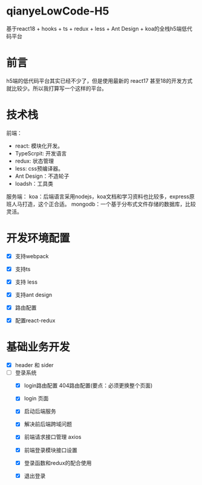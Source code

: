 # qianyeLowCode-H5
基于react18 + hooks + ts + redux + less + Ant Design + koa的全栈h5端低代码平台

# 前言

h5端的低代码平台其实已经不少了，但是使用最新的 react17 甚至18的开发方式就比较少。所以我打算写一个这样的平台。

# 技术栈

前端：
- react: 模块化开发。
- TypeScrpit: 开发语言
- redux: 状态管理
- less: css预编译器。
- Ant Design：不造轮子
- loadsh：工具类

服务端：
koa：后端语言采用nodejs，koa文档和学习资料也比较多，express原班人马打造，这个正合适。
mongodb：一个基于分布式文件存储的数据库，比较灵活。


# 开发环境配置

- [x] 支持webpack
- [x] 支持ts
- [x] 支持 less
- [x] 支持ant design
- [x] 路由配置
- [x] 配置react-redux


# 基础业务开发

- [x] header 和 sider
- [ ] 登录系统
  - [x] login路由配置 404路由配置(要点：必须更换整个页面)
  - [x] login 页面
  - [x] 启动后端服务
  - [x] 解决前后端跨域问题
  - [x] 前端请求接口管理 axios
  - [x] 前端登录模块接口设置
  - [x] 登录函数和redux的配合使用
  - [x] 退出登录

